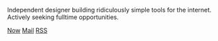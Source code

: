 Independent designer building ridiculously simple tools for the internet.
<br>Actively seeking fulltime opportunities.

[Now](https://hayleyjolliffe.co/now)&nbsp;[Mail](mailto:hayleyjolliffe@proton.me)&nbsp;[RSS](https://hayleyjolliffe.co/rss)
